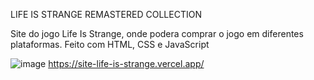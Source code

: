 LIFE IS STRANGE REMASTERED COLLECTION

Site do jogo Life Is Strange, onde podera comprar o jogo em diferentes plataformas. Feito com HTML, CSS e JavaScript

![image](https://github.com/DaphinyAssis/site-life-is-strange/assets/136387354/1b8d3968-51fa-418b-8064-8d0c15cdcc4f)
https://site-life-is-strange.vercel.app/
